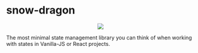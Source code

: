 # snow-dragon
<p align="center">
    <img src="./assests/main.jpg">
</p>

The most minimal state management library you can think of when working with states in Vanilla-JS or React projects.
